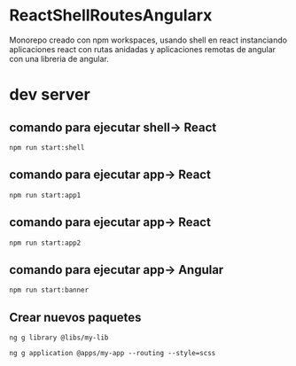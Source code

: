 # ReactShellRoutesAngularx

Monorepo creado con npm workspaces, usando shell en react instanciando aplicaciones react con rutas anidadas y aplicaciones remotas de angular con una libreria de angular.



# dev server


## comando para ejecutar shell-> React
````npm run start:shell````

## comando para ejecutar app-> React
```npm run start:app1```

## comando para ejecutar app-> React
```npm run start:app2```

## comando para ejecutar app-> Angular
```npm run start:banner```


## Crear nuevos paquetes

```ng g library @libs/my-lib```

```ng g application @apps/my-app --routing --style=scss```
